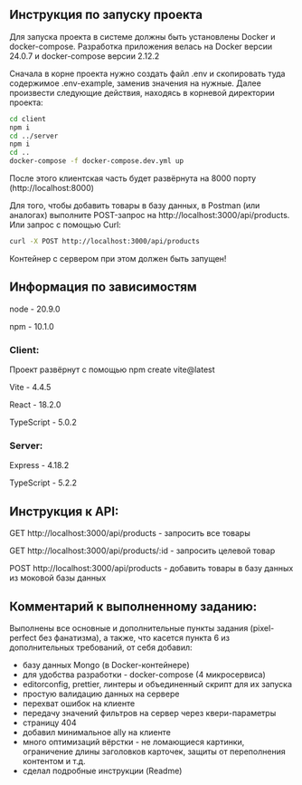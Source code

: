 ## Инструкция по запуску проекта

Для запуска проекта в системе должны быть установлены Docker и docker-compose. Разработка приложения велась на Docker версии 24.0.7 и docker-compose версии 2.12.2

Сначала в корне проекта нужно создать файл .env и скопировать туда содержимое .env-example, заменив значения на нужные. Далее произвести следующие действия, находясь в корневой директории проекта:

```bash
cd client
npm i
cd ../server
npm i
cd ..
docker-compose -f docker-compose.dev.yml up
```

После этого клиентская часть будет развёрнута на 8000 порту (http://localhost:8000)

Для того, чтобы добавить товары в базу данных, в Postman (или аналогах) выполните POST-запрос на http://localhost:3000/api/products. Или запрос с помощью Curl:
```bash
curl -X POST http://localhost:3000/api/products
```
Контейнер с сервером при этом должен быть запущен!


## Информация по зависимостям

node - 20.9.0

npm - 10.1.0

### Client:

Проект развёрнут с помощью npm create vite@latest

Vite - 4.4.5

React - 18.2.0

TypeScript - 5.0.2

### Server:

Express - 4.18.2

TypeScript - 5.2.2


## Инструкция к API:
GET http://localhost:3000/api/products - запросить все товары

GET http://localhost:3000/api/products/:id - запросить целевой товар

POST http://localhost:3000/api/products - добавить товары в базу данных из моковой базы данных


## Комментарий к выполненному заданию:
Выполнены все основные и дополнительные пункты задания (pixel-perfect без фанатизма), а также, что касется пункта 6 из дополнительных требований, от себя добавил:
- базу данных Mongo (в Docker-контейнере)
- для удобства разработки - docker-compose (4 микросервиса)
- editorconfig, prettier, линтеры и объединенный скрипт для их запуска
- простую валидацию данных на сервере
- перехват ошибок на клиенте
- передачу значений фильтров на сервер через квери-параметры
- страницу 404
- добавил минимальное ally на клиенте
- много оптимизаций вёрстки - не ломающиеся картинки, ограничение длины заголовков карточек, защиты от переполнения контентом и т.д.
- сделал подробные инструкции (Readme)